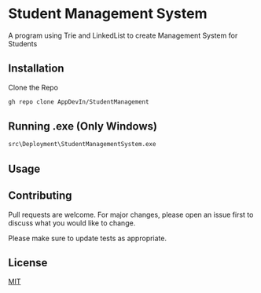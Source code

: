 # Student Management System 

A program using Trie and LinkedList to create Management System for Students

## Installation

Clone the Repo

```bash
gh repo clone AppDevIn/StudentManagement
```
## Running .exe (Only Windows)

```cmd
src\Deployment\StudentManagementSystem.exe
```

## Usage


## Contributing
Pull requests are welcome. For major changes, please open an issue first to discuss what you would like to change.

Please make sure to update tests as appropriate.

## License
[MIT](https://choosealicense.com/licenses/mit/)